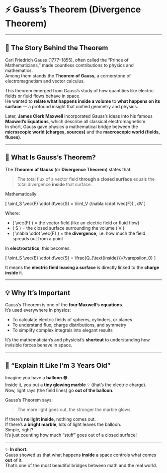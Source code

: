 # ⚡ Gauss’s Theorem (Divergence Theorem)

---

## 📜 The Story Behind the Theorem

Carl Friedrich Gauss (1777–1855), often called the “Prince of Mathematicians,” made countless contributions to physics and mathematics.  
Among them stands the **Theorem of Gauss**, a cornerstone of electromagnetism and vector calculus.

This theorem emerged from Gauss’s study of how quantities like electric fields or fluid flows behave in space.  
He wanted to **relate what happens inside a volume** to **what happens on its surface** — a profound insight that unified geometry and physics.

Later, **James Clerk Maxwell** incorporated Gauss’s ideas into his famous **Maxwell’s Equations**, which describe all classical electromagnetism.  
In short, Gauss gave physics a mathematical bridge between the **microscopic world (charges, sources)** and the **macroscopic world (fields, fluxes)**.

---

## 🧠 What Is Gauss’s Theorem?

The **Theorem of Gauss** (or **Divergence Theorem**) states that:

> The total flux of a vector field **through a closed surface** equals the total divergence **inside** that surface.

Mathematically:

\[
\oint_S \vec{F} \cdot d\vec{S} = \iiint_V (\nabla \cdot \vec{F}) \, dV
\]

Where:
- \( \vec{F} \) = the vector field (like an electric field or fluid flow)
- \( S \) = the closed surface surrounding the volume \( V \)
- \( \nabla \cdot \vec{F} \) = the **divergence**, i.e. how much the field spreads out from a point  

In **electrostatics**, this becomes:

\[
\oint_S \vec{E} \cdot d\vec{S} = \frac{Q_{\text{inside}}}{\varepsilon_0}
\]

It means the **electric field leaving a surface** is directly linked to the **charge inside** it.

---

## 💡 Why It’s Important

Gauss’s Theorem is one of the **four Maxwell’s equations**.  
It’s used everywhere in physics:
- To calculate electric fields of spheres, cylinders, or planes  
- To understand flux, charge distributions, and symmetry  
- To simplify complex integrals into elegant results  

It’s the mathematician’s and physicist’s **shortcut** to understanding how invisible forces behave in space.

---

## 🧒 “Explain It Like I’m 3 Years Old”

Imagine you have a **balloon** 🟠.  
Inside it, you put a **tiny glowing marble** 💡 (that’s the electric charge).  
Now, light rays (the field lines) go **out of the balloon**.

Gauss’s Theorem says:
> The more light goes out, the stronger the marble glows.

If there’s **no light inside**, nothing comes out.  
If there’s **a bright marble**, lots of light leaves the balloon.  
Simple, right?  
It’s just counting how much “stuff” goes out of a closed surface!

---

✨ **In short:**  
Gauss showed us that what happens **inside** a space controls what comes **out** of it.  
That’s one of the most beautiful bridges between math and the real world.
